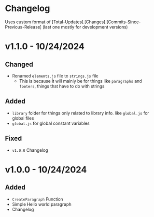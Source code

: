 # Changelog
Uses custom format of
[Total-Updates].[Changes].[Commits-Since-Previous-Release]
(last one mostly for development versions)

# v1.1.0 - 10/24/2024
## Changed
- Renamed `elements.js` file to `strings.js` file
  - This is because it will mainly be for things like `paragraphs` and `footers`, things that have to do with strings
## Added
- `library` folder for things only related to library info. like `global.js` for global files
- `global.js` for global constant variables
## Fixed
- `v1.0.0` Changelog

# v1.0.0 - 10/24/2024
## Added
- `CreateParagraph` Function
- Simple Hello world paragraph
- Changelog